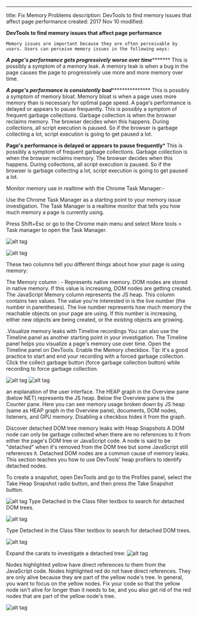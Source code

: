  ---
title: Fix Memory Problems
description: DevTools to find memory issues that affect page performance
created:  2017 Nov 10
modified: 
 
 
 
 **DevTools to find memory issues that affect page performance**

    Memory issues are important because they are often perceivable by users. Users can perceive memory issues in the following ways:

*************************************A page's performance gets progressively worse over time********************************************
This is possibly a symptom of a memory leak.
A memory leak is when a bug in the page causes the page to progressively use more and more memory over time.

*****************************************A page's performance is consistently bad********************************************************
This is possibly a symptom of memory bloat.
Memory bloat is when a page uses more memory than is necessary for optimal page speed.
A page's performance is delayed or appears to pause frequently. This is possibly a symptom of frequent garbage collections. 
Garbage collection is when the browser reclaims memory.
The browser decides when this happens. During collections, all script execution is paused. So if the browser is garbage collecting a lot, 
script execution is going to get paused a lot.

**************************************Page's performance is delayed or appears to pause frequently***************************************
 This is possibly a symptom of frequent garbage collections.
 Garbage collection is when the browser reclaims memory. 
 The browser decides when this happens. During collections, all script execution is paused. 
 So if the browser is garbage collecting a lot, script execution is going to get paused a lot.
 

Monitor memory use in realtime with the Chrome Task Manager:-

Use the Chrome Task Manager as a starting point to your memory issue investigation. 
The Task Manager is a realtime monitor that tells you how much memory a page is currently using.

Press Shift+Esc or go to the Chrome main menu and select More tools > Task manager to open the Task Manager.

![alt tag](https://developers.google.com/web/tools/chrome-devtools/memory-problems/imgs/task-manager.png)








![alt tag](https://developers.google.com/web/tools/chrome-devtools/memory-problems/imgs/js-memory.png)

These two columns tell you different things about how your page is using memory:

The Memory column : -
Represents native memory. DOM nodes are stored in native memory. If this value is increasing, DOM nodes are getting created.
The JavaScript Memory column represents the JS heap. This column contains two values.
The value you're interested in is the live number (the number in parentheses). 
The live number represents how much memory the reachable objects on your page are using. 
If this number is increasing, either new objects are being created, or the existing objects are growing.

.Visualize memory leaks with Timeline recordings
You can also use the Timeline panel as another starting point in your investigation. 
The Timeline panel helps you visualize a page's memory use over time.
Open the Timeline panel on DevTools.
Enable the Memory checkbox.
Tip: It's a good practice to start and end your recording with a forced garbage collection. 
Click the collect garbage button (force garbage collection button) while recording to force garbage collection.

![alt tag](https://developers.google.com/web/tools/chrome-devtools/memory-problems/imgs/simple-growth.png)
![alt tag](https://developers.google.com/web/tools/chrome-devtools/memory-problems/imgs/simple-growth.png)
 
 an explanation of the user interface. 
 The HEAP graph in the Overview pane (below NET) represents the JS heap.
 Below the Overview pane is the Counter pane. Here you can see memory usage broken down by JS heap 
 (same as HEAP graph in the Overview pane), documents, DOM nodes, 
 listeners, and GPU memory. Disabling a checkbox hides it from the graph.

Discover detached DOM tree memory leaks with Heap Snapshots
A DOM node can only be garbage collected when there are no references to it from either the page's DOM tree or JavaScript code.
A node is said to be "detached" when it's removed from the DOM tree but some JavaScript still references it. 
Detached DOM nodes are a common cause of memory leaks.
This section teaches you how to use DevTools' heap profilers to identify detached nodes.

To create a snapshot, open DevTools and go to the Profiles panel, select the Take Heap Snapshot radio button, 
and then press the Take Snapshot button.

![alt tag](https://developers.google.com/web/tools/chrome-devtools/memory-problems/imgs/take-heap-snapshot.png)
Type Detached in the Class filter textbox to search for detached DOM trees.

![alt tag](https://developers.google.com/web/tools/chrome-devtools/memory-problems/imgs/detached-filter.png)

Type Detached in the Class filter textbox to search for detached DOM trees.

![alt tag](https://developers.google.com/web/tools/chrome-devtools/memory-problems/imgs/expanded-detached.png)

Expand the carats to investigate a detached tree:
![alt tag](https://developers.google.com/web/tools/chrome-devtools/memory-problems/imgs/expanded-detached.png)

Nodes highlighted yellow have direct references to them from the JavaScript code.
Nodes highlighted red do not have direct references. 
They are only alive because they are part of the yellow node's tree. 
In general, you want to focus on the yellow nodes. Fix your code so that the yellow node isn't alive for longer than it needs to be,
and you also get rid of the red nodes that are part of the yellow node's tree.

![alt tag](https://developers.google.com/web/tools/chrome-devtools/memory-problems/imgs/yellow-node.png)
